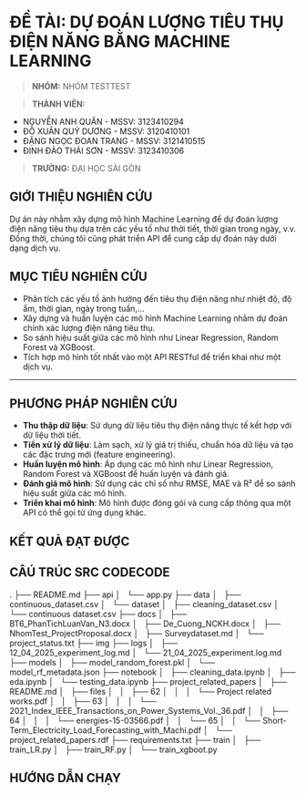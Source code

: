 # ĐỀ TÀI: DỰ ĐOÁN LƯỢNG TIÊU THỤ ĐIỆN NĂNG BẰNG MACHINE LEARNING

> **NHÓM:** NHÓM TESTTEST

> **THÀNH VIÊN:**

- NGUYỄN ANH QUÂN - MSSV: 3123410294
- ĐỖ XUÂN QUÝ DƯƠNG - MSSV: 3120410101
- ĐẶNG NGỌC ĐOAN TRANG - MSSV: 3121410515
- ĐINH ĐÀO THÁI SƠN - MSSV: 3123410306

> **TRƯỜNG:** ĐẠI HỌC SÀI GÒN

## GIỚI THIỆU NGHIÊN CỨU

Dự án này nhằm xây dựng mô hình Machine Learning để dự đoán lượng điện năng tiêu thụ dựa trên các yếu tố như thời tiết, thời gian trong ngày, v.v. Đồng thời, chúng tôi cũng phát triển API để cung cấp dự đoán này dưới dạng dịch vụ.

## MỤC TIÊU NGHIÊN CỨU

- Phân tích các yếu tố ảnh hưởng đến tiêu thụ điện năng như nhiệt độ, độ ẩm, thời gian, ngày trong tuần,...
- Xây dựng và huấn luyện các mô hình Machine Learning nhằm dự đoán chính xác lượng điện năng tiêu thụ.
- So sánh hiệu suất giữa các mô hình như Linear Regression, Random Forest và XGBoost.
- Tích hợp mô hình tốt nhất vào một API RESTful để triển khai như một dịch vụ.

---

## PHƯƠNG PHÁP NGHIÊN CỨU

- **Thu thập dữ liệu**: Sử dụng dữ liệu tiêu thụ điện năng thực tế kết hợp với dữ liệu thời tiết.
- **Tiền xử lý dữ liệu**: Làm sạch, xử lý giá trị thiếu, chuẩn hóa dữ liệu và tạo các đặc trưng mới (feature engineering).
- **Huấn luyện mô hình**: Áp dụng các mô hình như Linear Regression, Random Forest và XGBoost để huấn luyện và đánh giá.
- **Đánh giá mô hình**: Sử dụng các chỉ số như RMSE, MAE và R² để so sánh hiệu suất giữa các mô hình.
- **Triển khai mô hình**: Mô hình được đóng gói và cung cấp thông qua một API có thể gọi từ ứng dụng khác.

## KẾT QUẢ ĐẠT ĐƯỢC

## CÂÚ TRÚC SRC CODECODE

.
├── README.md
├── api
│   └── app.py
├── data
│   ├── continuous_dataset.csv
│   └── dataset
│   ├── cleaning_dataset.csv
│   └── continuous dataset.csv
├── docs
│   ├── BT6_PhanTichLuanVan_N3.docx
│   ├── De_Cuong_NCKH.docx
│   ├── NhomTest_ProjectProposal.docx
│   ├── Surveydataset.md
│   └── project_status.txt
├── img
├── logs
│   ├── 12_04_2025_experiment_log.md
│   └── 21_04_2025_experiment.log.md
├── models
│   ├── model_random_forest.pkl
│   └── model_rf_metadata.json
├── notebook
│   ├── cleaning_data.ipynb
│   ├── eda.ipynb
│   └── testing_data.ipynb
├── project_related_papers
│   ├── README.md
│   ├── files
│   │   ├── 62
│   │   │   └── Project related works.pdf
│   │   ├── 63
│   │   │   └── 2021_Index_IEEE_Transactions_on_Power_Systems_Vol.\_36.pdf
│   │   ├── 64
│   │   │   └── energies-15-03566.pdf
│   │   └── 65
│   │   └── Short-Term_Electricity_Load_Forecasting_with_Machi.pdf
│   └── project_related_papers.rdf
├── requirements.txt
├── train
│   ├── train_LR.py
│   ├── train_RF.py
│   └── train_xgboot.py

## HƯỚNG DẪN CHẠY
